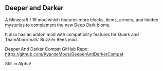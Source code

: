 Deeper and Darker
-
A Minecraft 1.19 mod which features more blocks, items, armors, and hidden mysteries to complement the new Deep Dark biome.

It also has an addon mod with compatibility features for Quark and TeamAbnormals' Buzzier Bees mod.

Deeper And Darker Compat GitHub Repo: https://github.com/KyaniteMods/DeeperAndDarkerCompat

Still in Alpha!
